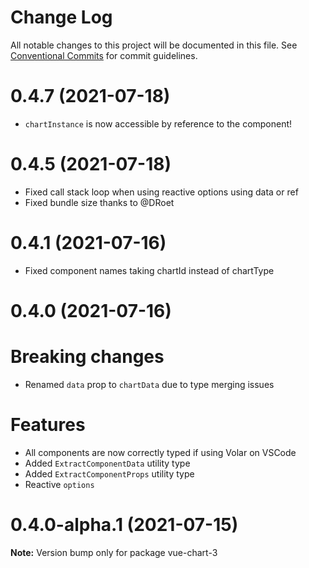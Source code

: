 # Change Log

All notable changes to this project will be documented in this file.
See [Conventional Commits](https://conventionalcommits.org) for commit guidelines.

# 0.4.7 (2021-07-18)

- `chartInstance` is now accessible by reference to the component!

# 0.4.5 (2021-07-18)

- Fixed call stack loop when using reactive options using data or ref
- Fixed bundle size thanks to @DRoet

# 0.4.1 (2021-07-16)

- Fixed component names taking chartId instead of chartType

# 0.4.0 (2021-07-16)

# Breaking changes

- Renamed `data` prop to `chartData` due to type merging issues

# Features

- All components are now correctly typed if using Volar on VSCode
- Added `ExtractComponentData` utility type
- Added `ExtractComponentProps` utility type
- Reactive `options`

# 0.4.0-alpha.1 (2021-07-15)

**Note:** Version bump only for package vue-chart-3
